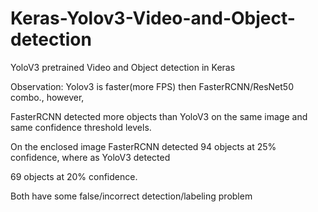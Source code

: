 # Keras-Yolov3-Video-and-Object-detection
YoloV3 pretrained Video and Object detection in Keras

Observation: Yolov3 is faster(more FPS) then FasterRCNN/ResNet50 combo., however,

FasterRCNN detected more objects than YoloV3 on the same image and same confidence threshold levels.

On the enclosed image FasterRCNN detected 94 objects at 25% confidence, where as YoloV3 detected

69 objects at 20% confidence.


Both have some false/incorrect detection/labeling problem

